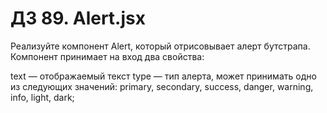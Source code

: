 # ДЗ 89. Alert.jsx

Реализуйте компонент Alert, который отрисовывает алерт бутстрапа. Компонент принимает на вход два свойства:

text — отображаемый текст
type — тип алерта, может принимать одно из следующих значений: primary, secondary, success, danger, warning, info,
light, dark;
